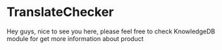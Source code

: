 # TranslateChecker

Hey  guys, nice to see you here, please  feel free to check KnowledgeDB module for get more information about product
